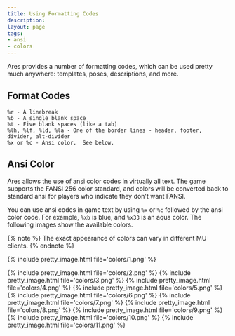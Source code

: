 ```yaml
---
title: Using Formatting Codes
description: 
layout: page
tags:
- ansi
- colors
---
```


Ares provides a number of formatting codes, which can be used pretty much anywhere: templates, poses, descriptions, and more.  

## Format Codes

    %r - A linebreak
    %b - A single blank space
    %t - Five blank spaces (like a tab)
    %lh, %lf, %ld, %la - One of the border lines - header, footer, divider, alt-divider
    %x or %c - Ansi color.  See below.

## Ansi Color

Ares allows the use of ansi color codes in virtually all text.  The game supports the FANSI 256 color standard, and colors will be converted back to standard ansi for players who indicate they don't want FANSI.  

You can use ansi codes in game text by using `%x` or `%c` followed by the ansi color code.  For example, `%xb` is blue, and `%x33` is an aqua color.  The following images show the available colors.   

{% note %} 
The exact appearance of colors can vary in different MU clients.
{% endnote %}

{% include pretty_image.html file='colors/1.png' %}

{% include pretty_image.html file='colors/2.png' %}
{% include pretty_image.html file='colors/3.png' %}
{% include pretty_image.html file='colors/4.png' %}
{% include pretty_image.html file='colors/5.png' %}
{% include pretty_image.html file='colors/6.png' %}
{% include pretty_image.html file='colors/7.png' %}
{% include pretty_image.html file='colors/8.png' %}
{% include pretty_image.html file='colors/9.png' %}
{% include pretty_image.html file='colors/10.png' %}
{% include pretty_image.html file='colors/11.png' %}